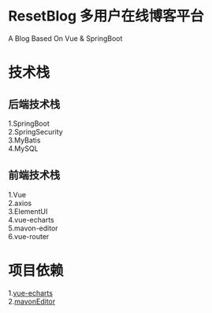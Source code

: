 # ResetBlog 多用户在线博客平台
A Blog Based On Vue &amp; SpringBoot

# 技术栈  

## 后端技术栈

1.SpringBoot  
2.SpringSecurity  
3.MyBatis  
4.MySQL  

## 前端技术栈

1.Vue  
2.axios  
3.ElementUI  
4.vue-echarts  
5.mavon-editor  
6.vue-router  

# 项目依赖  

1.[vue-echarts](https://github.com/Justineo/vue-echarts)  
2.[mavonEditor](https://github.com/hinesboy/mavonEditor)
